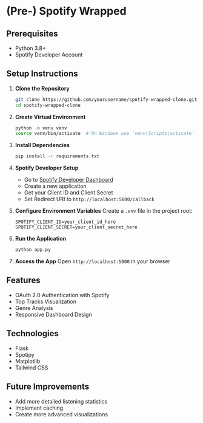# (Pre-) Spotify Wrapped 

## Prerequisites
- Python 3.8+
- Spotify Developer Account

## Setup Instructions

1. **Clone the Repository**
   ```bash
   git clone https://github.com/yourusername/spotify-wrapped-clone.git
   cd spotify-wrapped-clone
   ```

2. **Create Virtual Environment**
   ```bash
   python -m venv venv
   source venv/bin/activate  # On Windows use `venv\Scripts\activate`
   ```

3. **Install Dependencies**
   ```bash
   pip install -r requirements.txt
   ```

4. **Spotify Developer Setup**
   - Go to [Spotify Developer Dashboard](https://developer.spotify.com/dashboard/)
   - Create a new application
   - Get your Client ID and Client Secret
   - Set Redirect URI to `http://localhost:5000/callback`

5. **Configure Environment Variables**
   Create a `.env` file in the project root:
   ```
   SPOTIFY_CLIENT_ID=your_client_id_here
   SPOTIFY_CLIENT_SECRET=your_client_secret_here
   ```

6. **Run the Application**
   ```bash
   python app.py
   ```

7. **Access the App**
   Open `http://localhost:5000` in your browser

## Features
- OAuth 2.0 Authentication with Spotify
- Top Tracks Visualization
- Genre Analysis
- Responsive Dashboard Design

## Technologies
- Flask
- Spotipy
- Matplotlib
- Tailwind CSS

## Future Improvements
- Add more detailed listening statistics
- Implement caching
- Create more advanced visualizations
